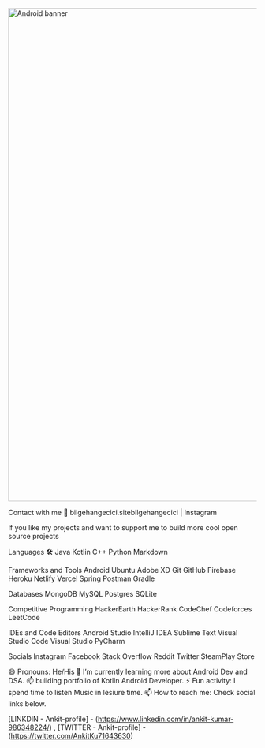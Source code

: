 <img width="1000" alt="Android banner" src="https://user-images.githubusercontent.com/101561408/223497526-b8e7af57-40db-4293-abff-785bbc29669c.png">


Contact with me 📝
bilgehangecici.sitebilgehangecici | Instagram


If you like my projects and want to support me to build more cool open source projects


Languages 🛠
Java Kotlin C++ Python Markdown

Frameworks and Tools
Android Ubuntu Adobe XD Git GitHub Firebase Heroku Netlify Vercel Spring Postman Gradle

Databases
MongoDB MySQL Postgres SQLite

Competitive Programming
HackerEarth HackerRank CodeChef Codeforces LeetCode

IDEs and Code Editors
Android Studio IntelliJ IDEA Sublime Text Visual Studio Code Visual Studio PyCharm

Socials
Instagram Facebook Stack Overflow Reddit Twitter SteamPlay Store

😄 Pronouns: He/His
🔭 I’m currently learning more about Android Dev and DSA.
📫 building portfolio of Kotlin Android Developer.
⚡ Fun activity: I spend time to listen Music in lesiure time.
📫 How to reach me: Check social links below.


  [LINKDIN - Ankit-profile] - (https://www.linkedin.com/in/ankit-kumar-986348224/) ,
  [TWITTER - Ankit-profile] - (https://twitter.com/AnkitKu71643630)
